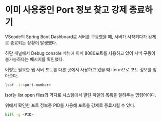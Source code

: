 # 이미 사용중인 Port 정보 찾고 강제 종료하기

VScode의 Spring Boot Dashboard로 서버를 구동했을 때, 서버가 시작되다가 강제로 종료되는 상황이 발생했다. 

하단 패널에서 Debug console 메뉴에 이미 8080포트를 사용하고 있어 서버 구동이 불가능하다는 메시지를 확인했다.

이렇듯 필요한 웹 서버 포트를 다른 곳에서 사용하고 있을 때 iterm으로 포트 정보를 찾아준다.

```bash
lsof -i:<port-number>
```

lsof는 list open files의 약자로 시스템에서 열린 파일의 목록을 알려주는 명령어이다.

위에서 확인한 포트 정보중 PID를 사용해 포트를 강제로 종료시킬 수 있다.

```bash
kill -g <PID>
```